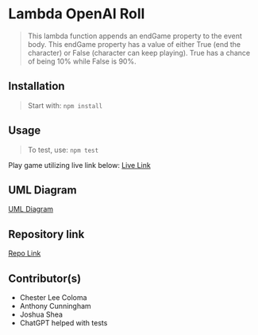 # Lambda OpenAI Roll

> This lambda function appends an endGame property to the event body. This endGame property has a value of either True (end the character) or False (character can keep playing). True has a chance of being 10% while False is 90%.

## Installation

> Start with: `npm install`

## Usage

> To test, use: `npm test`

Play game utilizing live link below:
[Live Link](https://questforge.netlify.app/)

## UML Diagram

[UML Diagram](https://projects.invisionapp.com/freehand/document/Og97QVUVy)

## Repository link

[Repo Link](https://github.com/GUI-Goblins/lambda-openai-roll)

## Contributor(s)

- Chester Lee Coloma
- Anthony Cunningham
- Joshua Shea
- ChatGPT helped with tests
